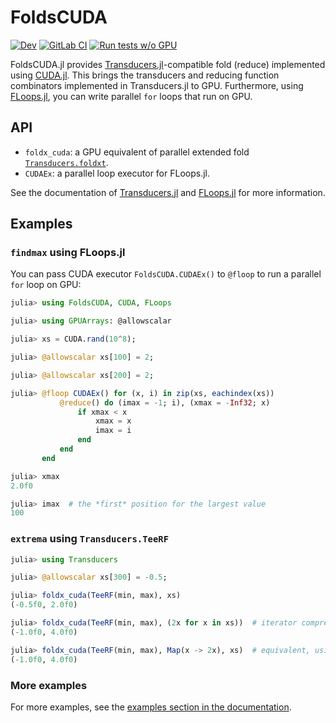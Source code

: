 # FoldsCUDA

[![Dev](https://img.shields.io/badge/docs-dev-blue.svg)](https://juliafolds.github.io/FoldsCUDA.jl/dev)
[![GitLab CI](https://gitlab.com/JuliaGPU/FoldsCUDA.jl/badges/master/pipeline.svg)](https://gitlab.com/JuliaGPU/FoldsCUDA.jl/-/pipelines)
[![Run tests w/o GPU](https://github.com/JuliaFolds/FoldsCUDA.jl/workflows/Run%20tests%20w/o%20GPU/badge.svg)](https://github.com/JuliaFolds/FoldsCUDA.jl/actions?query=workflow%3A%22Run+tests+w%2Fo+GPU%22)

FoldsCUDA.jl provides
[Transducers.jl](https://github.com/JuliaFolds/Transducers.jl)-compatible
fold (reduce) implemented using
[CUDA.jl](https://github.com/JuliaGPU/CUDA.jl).  This brings the
transducers and reducing function combinators implemented in
Transducers.jl to GPU.  Furthermore, using
[FLoops.jl](https://github.com/JuliaFolds/FLoops.jl), you can write
parallel `for` loops that run on GPU.

## API

* `foldx_cuda`: a GPU equivalent of parallel extended fold
  [`Transducers.foldxt`](https://juliafolds.github.io/Transducers.jl/dev/reference/manual/#Transducers.foldxt).
* `CUDAEx`: a parallel loop executor for FLoops.jl.

See the documentation of
[Transducers.jl](https://juliafolds.github.io/Transducers.jl/dev/) and
[FLoops.jl](https://juliafolds.github.io/FLoops.jl/dev/) for more
information.

## Examples

### `findmax` using FLoops.jl

You can pass CUDA executor `FoldsCUDA.CUDAEx()` to `@floop` to run a
parallel `for` loop on GPU:

```julia
julia> using FoldsCUDA, CUDA, FLoops

julia> using GPUArrays: @allowscalar

julia> xs = CUDA.rand(10^8);

julia> @allowscalar xs[100] = 2;

julia> @allowscalar xs[200] = 2;

julia> @floop CUDAEx() for (x, i) in zip(xs, eachindex(xs))
           @reduce() do (imax = -1; i), (xmax = -Inf32; x)
               if xmax < x
                   xmax = x
                   imax = i
               end
           end
       end

julia> xmax
2.0f0

julia> imax  # the *first* position for the largest value
100
```

### `extrema` using `Transducers.TeeRF`

```julia
julia> using Transducers

julia> @allowscalar xs[300] = -0.5;

julia> foldx_cuda(TeeRF(min, max), xs)
(-0.5f0, 2.0f0)

julia> foldx_cuda(TeeRF(min, max), (2x for x in xs))  # iterator comprehension works
(-1.0f0, 4.0f0)

julia> foldx_cuda(TeeRF(min, max), Map(x -> 2x), xs)  # equivalent, using a transducer
(-1.0f0, 4.0f0)
```

### More examples

For more examples, see the
[examples section in the documentation](https://juliafolds.github.io/FoldsCUDA.jl/dev/examples/).
